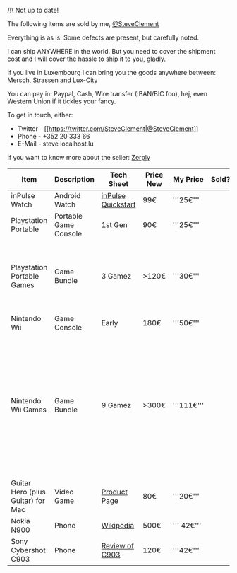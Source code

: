 /!\ Not up to date!

The following items are sold by me, [@SteveClement](https://twitter.com/SteveClement)

Everything is as is. Some defects are present, but carefully noted.

I can ship ANYWHERE in the world. But you need to cover the shipment cost and I will cover the hassle to ship it to you, gladly.

If you live in Luxembourg I can bring you the goods anywhere between: Mersch, Strassen and Lux-City

You can pay in: Paypal, Cash, Wire transfer (IBAN/BIC foo), hej, even Western Union if it tickles your fancy.

To get in touch, either:

 * Twitter - [[https://twitter.com/SteveClement|@SteveClement]]
 * Phone   - +352 20 333 66
 * E-Mail  - steve <atdt> localhost.lu

If you want to know more about the seller: [Zerply](http://zerply.com/SteveClement)

|Item |Description |Tech Sheet |Price New |My Price |Sold? |Availability |Notes |
|-----|------------|-----------|----------|---------|------|-------------|------|
|inPulse Watch |Android Watch |[inPulse Quickstart](http://www.getinpulse.com/quickstart) |99€ |'''25€''' | |Hackable Device |
|Playstation Portable |Portable Game Console |1st Gen |90€ |'''25€''' | | |
|Playstation Portable Games |Game Bundle |3 Gamez |>120€ |'''30€''' | | |Dark Mirror, Castlevania The Dracula X Chronicles, Vampire Chronicles |
|Nintendo Wii |Game Console |Early |180€ |'''50€''' | | |
|Nintendo Wii Games |Game Bundle |9 Gamez |>300€ |'''111€''' | | |Resident Evil, Wii Sports, Alone in the Dark, Mercury Meltdown Revolution, Wii Fit, The Legend of Zelda Twillight Princess, TLoZ Skyward Sword |
|Guitar Hero (plus Guitar) for Mac |Video Game |[Product Page](http://www.aspyr.com/product/info/85) |80€ |'''20€''' | | |
|Nokia N900 |Phone |[Wikipedia](https://en.wikipedia.org/wiki/Nokia_N900) |500€ |''' 42€''' | | | |
|Sony Cybershot C903 |Phone |[Review of C903](http://www.trustedreviews.com/Sony-Ericsson-Cyber-shot-C903_Mobile-Phone_review) |120€ |'''42€''' |
